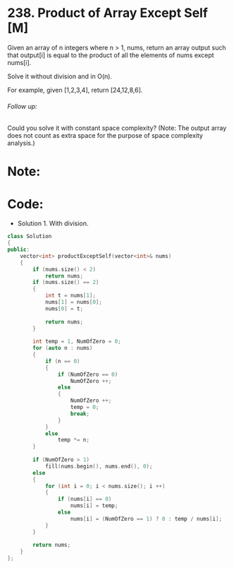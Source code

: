 # 238. Product of Array Except Self [M]
Given an array of n integers where n > 1, nums, return an array output such that output[i] is equal to the product of all the elements of nums except nums[i].

Solve it without division and in O(n).

For example, given [1,2,3,4], return [24,12,8,6].

###### Follow up:
Could you solve it with constant space complexity? (Note: The output array does not count as extra space for the purpose of space complexity analysis.)

# Note: 


# Code:
- Solution 1. With division.
```c++
class Solution 
{
public:
    vector<int> productExceptSelf(vector<int>& nums) 
    {
        if (nums.size() < 2)    
            return nums;
        if (nums.size() == 2)    
        {
            int t = nums[1];
            nums[1] = nums[0];
            nums[0] = t;
            
            return nums;
        }
            
        int temp = 1, NumOfZero = 0;
        for (auto n : nums)
        {
            if (n == 0)
            {
                if (NumOfZero == 0)
                    NumOfZero ++;
                else
                {
                    NumOfZero ++;
                    temp = 0;
                    break;
                }
            }
            else
                temp *= n;
        }
        
        if (NumOfZero > 1)
            fill(nums.begin(), nums.end(), 0);
        else
        {
            for (int i = 0; i < nums.size(); i ++)
            {
                if (nums[i] == 0)
                    nums[i] = temp;
                else
                    nums[i] = (NumOfZero == 1) ? 0 : temp / nums[i];
            }
        }
            
        return nums;
    }
};
````
